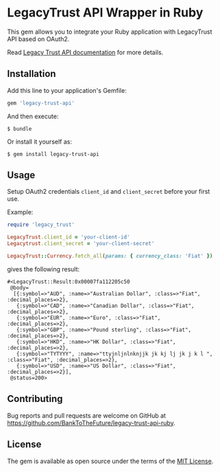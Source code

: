 # LegacyTrust API Wrapper in Ruby

This gem allows you to integrate your Ruby application with LegacyTrust API based on OAuth2.

Read [Legacy Trust API documentation](https://partner-api.smarttrust.welton.ee/swagger/index.html?url=/swagger/partner-api/swagger.json) for more details.

## Installation

Add this line to your application's Gemfile:

```ruby
gem 'legacy-trust-api'
```

And then execute:

    $ bundle

Or install it yourself as:

    $ gem install legacy-trust-api

## Usage

Setup OAuth2 credentials `client_id` and `client_secret` before your first use.

Example:
```ruby
require 'legacy_trust'

LegacyTrust.client_id = 'your-client-id'
Legacytrust.client_secret = 'your-client-secret'

LegacyTrust::Currency.fetch_all(params: { currency_class: 'Fiat' })
```

gives the following result:

```
#<LegacyTrust::Result:0x00007fa112205c50
 @body=
  [{:symbol=>"AUD", :name=>"Australian Dollar", :class=>"Fiat", :decimal_places=>2},
   {:symbol=>"CAD", :name=>"Canadian Dollar", :class=>"Fiat", :decimal_places=>2},
   {:symbol=>"EUR", :name=>"Euro", :class=>"Fiat", :decimal_places=>2},
   {:symbol=>"GBP", :name=>"Pound sterling", :class=>"Fiat", :decimal_places=>2},
   {:symbol=>"HKD", :name=>"HK Dollar", :class=>"Fiat", :decimal_places=>2},
   {:symbol=>"TYTYYY", :name=>"ttyjnljnlnknjjk jk kj lj jk j k l ", :class=>"Fiat", :decimal_places=>2},
   {:symbol=>"USD", :name=>"US Dollar", :class=>"Fiat", :decimal_places=>2}],
 @status=200>
```

## Contributing

Bug reports and pull requests are welcome on GitHub at https://github.com/BankToTheFuture/legacy-trust-api-ruby.

## License

The gem is available as open source under the terms of the [MIT License](https://opensource.org/licenses/MIT).
